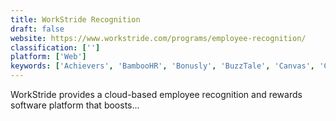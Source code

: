 ```yaml
---
title: WorkStride Recognition
draft: false 
website: https://www.workstride.com/programs/employee-recognition/
classification: ['']
platform: ['Web']
keywords: ['Achievers', 'BambooHR', 'Bonusly', 'BuzzTale', 'Canvas', 'CompanyMood', 'DynamicSignal', 'Emplify', 'Globoforce', 'HCM Deck', 'HR Cloud Workmates', 'KudosNow', 'Lanteria HR', 'Motivosity', 'Next Jump', 'Peakon', 'Qualtrics Research Core', 'SelfStir', 'Steer', 'SuccessFactors Talent Solutions', 'SutiHR', 'Tap My Back']
---
```

WorkStride provides a cloud-based employee recognition and rewards software platform that boosts...